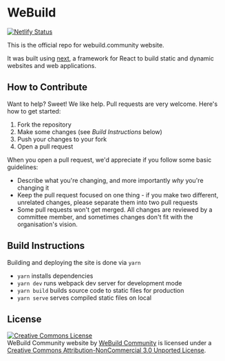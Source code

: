 # WeBuild

[![Netlify Status](https://api.netlify.com/api/v1/badges/ba693dc5-f63b-4eef-a2b5-e36687dc8cca/deploy-status)](https://app.netlify.com/sites/webuild-community/deploys)

This is the official repo for webuild.community website.

It was built using [next](https://nextjs.org/), a framework for React to build static and dynamic websites and web applications.

## How to Contribute

Want to help? Sweet! We like help. Pull requests are very welcome. Here's how
to get started:

1. Fork the repository
2. Make some changes (see _Build Instructions_ below)
3. Push your changes to your fork
4. Open a pull request

When you open a pull request, we'd appreciate if you follow some basic
guidelines:

- Describe what you're changing, and more importantly _why_ you're changing it
- Keep the pull request focused on one thing - if you make two different,
  unrelated changes, please separate them into two pull requests
- Some pull requests won't get merged. All changes are reviewed by a committee
  member, and sometimes changes don't fit with the organisation's vision.

## Build Instructions

Building and deploying the site is done via `yarn`

- `yarn` installs dependencies
- `yarn dev` runs webpack dev server for development mode
- `yarn build` builds source code to static files for production
- `yarn serve` serves compiled static files on local

## License

<a rel="license" href="http://creativecommons.org/licenses/by-nc/3.0/"><img alt="Creative Commons License" style="border-width:0" src="http://i.creativecommons.org/l/by-nc/3.0/88x31.png" /></a><br /><span xmlns:dct="http://purl.org/dc/terms/" property="dct:title">WeBuild Community website</span> by <a xmlns:cc="http://creativecommons.org/ns#" href="https://webuild.community" property="cc:attributionName" rel="cc:attributionURL">WeBuild Community</a> is licensed under a <a rel="license" href="http://creativecommons.org/licenses/by-nc/3.0/">Creative Commons Attribution-NonCommercial 3.0 Unported License</a>.<br />
